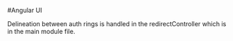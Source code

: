 #Angular UI

Delineation between auth rings is handled in the redirectController which is in the main 
module file.
